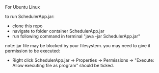For Ubuntu Linux

to run SchedulerApp.jar: 
  - clone this repo
  - navigate to folder container SchedulerApp.jar
  - run following command in terminal "java -jar SchedulerApp.jar"

note: jar file may be blocked by your filesystem. you may need to give it permission to be executed:
  - Right click SchedulerApp.jar -> Properties -> Permissions -> "Execute: Allow executing file as program" should be ticked.

